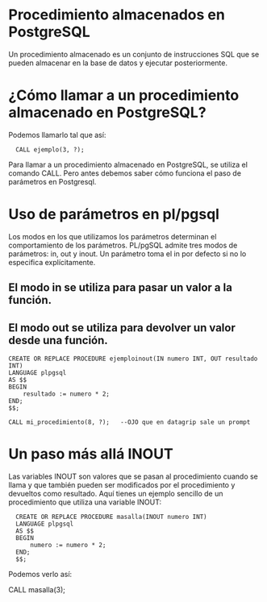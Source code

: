 # Procedimiento almacenados en PostgreSQL

Un procedimiento almacenado es un conjunto de instrucciones SQL que se pueden almacenar en la base de datos y ejecutar posteriormente.

# ¿Cómo llamar a un procedimiento almacenado en PostgreSQL?

Podemos llamarlo tal que así:

      CALL ejemplo(3, ?);

Para llamar a un procedimiento almacenado en PostgreSQL, se utiliza el comando CALL. Pero antes debemos saber cómo funciona el paso de parámetros en Postgresql.

# Uso de parámetros en pl/pgsql

Los modos en los que utilizamos los parámetros determinan el comportamiento de los parámetros. PL/pgSQL admite tres modos de parámetros: in, out y inout. Un parámetro toma el in por defecto si no lo especifica explícitamente. 

## El modo in se utiliza para pasar un valor a la función.

## El modo out se utiliza para devolver un valor desde una función.


    CREATE OR REPLACE PROCEDURE ejemploinout(IN numero INT, OUT resultado INT)
    LANGUAGE plpgsql
    AS $$
    BEGIN
        resultado := numero * 2;
    END;
    $$;

    CALL mi_procedimiento(8, ?);   --OJO que en datagrip sale un prompt
    
# Un paso más allá INOUT

Las variables INOUT son valores que se pasan al procedimiento cuando se llama y que también pueden ser modificados por el procedimiento y devueltos como resultado. Aquí tienes un ejemplo sencillo de un procedimiento que utiliza una variable INOUT:

      CREATE OR REPLACE PROCEDURE masalla(INOUT numero INT)
      LANGUAGE plpgsql
      AS $$
      BEGIN
          numero := numero * 2;
      END;
      $$;
      
Podemos verlo así:

CALL masalla(3);
